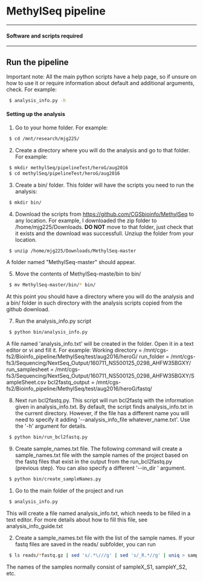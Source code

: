 # MethylSeq pipeline


-----------------------------
#### Software and scripts required
-----------------------------




## Run the pipeline

Important note: All the main python scripts have a help page, so if unsure on how to use it or require information about default and additional arguments, check. For example:
```bash
 $ analysis_info.py -h
```

#### Setting up the analysis
1. Go to your home folder. For example:
```bash
 $ cd /mnt/research/mjg225/
```

2. Create a directory where you will do the analysis and go to that folder. For example:
```bash
 $ mkdir methylSeq/pipelineTest/heroG/aug2016
 $ cd methylSeq/pipelineTest/heroG/aug2016
```

3. Create a bin/ folder. This folder will have the scripts you need to run the analysis:
```bash
 $ mkdir bin/ 
```

4. Download the scripts from https://github.com/CGSbioinfo/MethylSeq to any location. For example, I downloaded the zip folder to /home/mjg225/Downloads. **DO NOT** move to that folder, just check that it exists and the download was successfull. Unziup the folder from your location. 
```bash
 $ unzip /home/mjg225/Downloads/MethylSeq-master
```
A folder named "MethylSeq-master" should appear.

5. Move the contents of MethylSeq-maste/bin to bin/
```bash
 $ mv MethylSeq-master/bin/* bin/
```

At this point you should have a directory where you will do the analysis and a bin/ folder in such directory with the analysis scripts copied from the github download.

7. Run the analysis_info.py script
```bash
 $ python bin/analysis_info.py
```
A file named 'analysis_info.txt' will be created in the folder. Open it in a text editor or vi and fill it. For example:
Working directory = /mnt/cgs-fs2/Bioinfo_pipeline/MethylSeq/test/aug2016/heroG/ 
run_folder = /mnt/cgs-fs3/Sequencing/NextSeq_Output/160711_NS500125_0298_AHFW35BGXY/
run_samplesheet = /mnt/cgs-fs3/Sequencing/NextSeq_Output/160711_NS500125_0298_AHFW35BGXY/SampleSheet.csv
bcl2fastq_output = /mnt/cgs-fs2/Bioinfo_pipeline/MethylSeq/test/aug2016/heroG/fastq/

8. Next run bcl2fastq.py. This script will run bcl2fastq with the information given in analysis_info.txt. By default, the script finds analysis_info.txt in the current directory. However, if the file has a different name you will need to specify it adding '--analysis_info_file whatever_name.txt'. Use the '-h' argument for details.  
```bash
 $ python bin/run_bcl2fastq.py 
```

9. Create sample_names.txt file. The following command will create a sample_names.txt file with the sample names of the project based on the fastq files that exist in the output from the run_bcl2fastq.py (previous step). You can also specify a different '--in_dir ' argument.
```bash
 $ python bin/create_sampleNames.py
```
  

1.	Go to the main folder of the project and run
```bash
 $ analysis_info.py
```
This will create a file named analysis_info.txt, which needs to be filled in a text editor. For more details about how to fill this file, see analysis_info_guide.txt

2.	Create a sample_names.txt file with the list of the sample names. If your fastq files are saved in the reads/ subfolder, you can run
```bash
 $ ls reads/*fastq.gz | sed 's/.*\///g' | sed 's/_R.*//g' | uniq > sample_names.txt
```
The names of the samples normally consist of sampleX_S1, sampleY_S2, etc.









